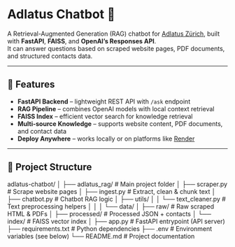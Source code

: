 # Adlatus Chatbot 🤖  

A Retrieval-Augmented Generation (RAG) chatbot for [Adlatus Zürich](https://adlatus-zh.ch), built with **FastAPI**, **FAISS**, and **OpenAI’s Responses API**.  
It can answer questions based on scraped website pages, PDF documents, and structured contacts data.

---

## 🚀 Features

- **FastAPI Backend** – lightweight REST API with `/ask` endpoint  
- **RAG Pipeline** – combines OpenAI models with local context retrieval  
- **FAISS Index** – efficient vector search for knowledge retrieval  
- **Multi-source Knowledge** – supports website content, PDF documents, and contact data  
- **Deploy Anywhere** – works locally or on platforms like [Render](https://render.com)  

---

## 📂 Project Structure

adlatus-chatbot/
│
├── adlatus_rag/                # Main project folder
│   ├── scraper.py              # Scrape website pages
│   ├── ingest.py               # Extract, clean & chunk text
│   ├── chatbot.py              # Chatbot RAG logic
│   ├── utils/
│   │   └── text_cleaner.py     # Text preprocessing helpers
│   │
│   └── data/
│       ├── raw/                # Raw scraped HTML & PDFs
│       ├── processed/          # Processed JSON + contacts
│       └── index/              # FAISS vector index
│
├── app.py                      # FastAPI entrypoint (API server)
├── requirements.txt            # Python dependencies
├── .env                        # Environment variables (see below)
└── README.md                   # Project documentation
